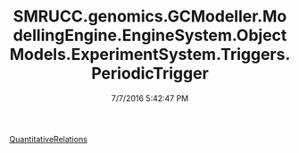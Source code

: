 ﻿---
title: SMRUCC.genomics.GCModeller.ModellingEngine.EngineSystem.ObjectModels.ExperimentSystem.Triggers.PeriodicTrigger
date: 7/7/2016 5:42:47 PM
---

[QuantitativeRelations](T-SMRUCC.genomics.GCModeller.ModellingEngine.EngineSystem.ObjectModels.ExperimentSystem.Triggers.PeriodicTrigger.QuantitativeRelations.html)
